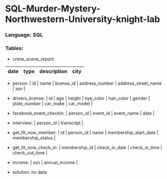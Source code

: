 # SQL-Murder-Mystery-Northwestern-University-knight-lab

### Language: SQL

### Tables:

- crime_scene_report: 

| date | type	| description	| city |
|-|-|-|-|

- person: | id | name	| license_id	| address_number	| address_street_name	| ssn |

- drivers_license: | id	| age	| height | eye_color | hair_color | gender | plate_number | car_make | car_model |

- facebook_event_checkin: | person_id	| event_id | event_name |	date |

- interview: | person_id | transcript |

- get_fit_now_member: | id | person_id | name	| membership_start_date	| membership_status | 

- get_fit_now_check_in: | membership_id	| check_in_date |	check_in_time |	check_out_time | 

- income: | ssn	| annual_income | 

- solution: no data
